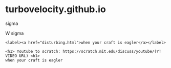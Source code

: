 # turbovelocity.github.io

sigma

W sigma


	<label><a href="disturbing.html">when your craft is eagler</a></label>

	<h1> Youtube to scratch: https://scratch.mit.edu/discuss/youtube/(YT VIDEO URL) <h1>
    when your craft is eagler

